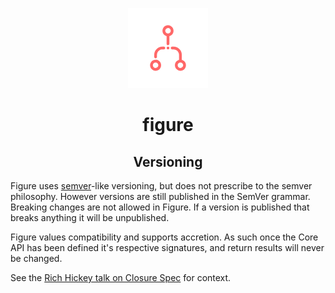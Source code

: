 <p align="center">
	<img src="https://raw.githubusercontent.com/JustinBeaudry/figurejs/master/logo.png">
	<h1 align="center">figure</h1>
</p>

<p align="center">
	<h2 align="center">Versioning</h2>
</p>

Figure uses [semver][semver]-like versioning, but does not prescribe to the semver 
philosophy. However versions are still published in the SemVer grammar.
Breaking changes are not allowed in Figure. If a version is published that
breaks anything it will be unpublished.

Figure values compatibility and supports accretion. 
As such once the Core API has been defined it's respective signatures, 
and return results will never be changed.

See the [Rich Hickey talk on Closure Spec][versioning] for context.

[semver]: https://semver.org/
[versioning]: https://www.youtube.com/watch?v=oyLBGkS5ICk

